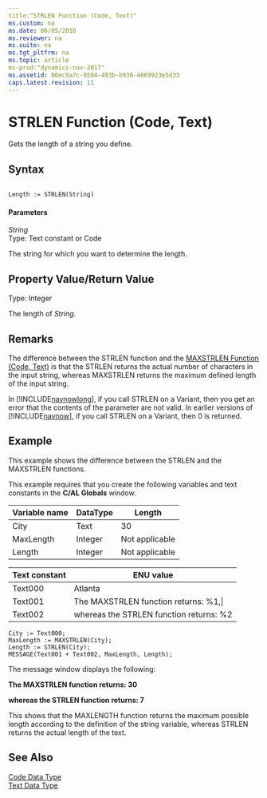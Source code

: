 ```yaml
---
title:"STRLEN Function (Code, Text)"
ms.custom: na
ms.date: 06/05/2016
ms.reviewer: na
ms.suite: na
ms.tgt_pltfrm: na
ms.topic: article
ms-prod:"dynamics-nav-2017"
ms.assetid: 00ec9a7c-9584-493b-b936-4669923e5d33
caps.latest.revision: 11
---
```

# STRLEN Function (Code, Text)
Gets the length of a string you define.  
  
## Syntax  
  
```  
  
Length := STRLEN(String)  
```  
  
#### Parameters  
 *String*  
 Type: Text constant or Code  
  
 The string for which you want to determine the length.  
  
## Property Value\/Return Value  
 Type: Integer  
  
 The length of *String*.  
  
## Remarks  
 The difference between the STRLEN function and the [MAXSTRLEN Function \(Code, Text\)](MAXSTRLEN-Function--Code--Text-.md) is that the STRLEN returns the actual number of characters in the input string, whereas MAXSTRLEN returns the maximum defined length of the input string.  
  
 In [!INCLUDE[navnowlong](includes/navnowlong_md.md)], if you call STRLEN on a Variant, then you get an error that the contents of the parameter are not valid. In earlier versions of [!INCLUDE[navnow](includes/navnow_md.md)], if you call STRLEN on a Variant, then 0 is returned.  
  
## Example  
 This example shows the difference between the STRLEN and the MAXSTRLEN functions.  
  
 This example requires that you create the following variables and text constants in the **C\/AL Globals** window.  
  
|Variable name|DataType|Length|  
|-------------------|--------------|------------|  
|City|Text|30|  
|MaxLength|Integer|Not applicable|  
|Length|Integer|Not applicable|  
  
|Text constant|ENU value|  
|-------------------|---------------|  
|Text000|Atlanta|  
|Text001|The MAXSTRLEN function returns: %1,\\|  
|Text002|whereas the STRLEN function returns: %2|  
  
```  
City := Text000;  
MaxLength := MAXSTRLEN(City);  
Length := STRLEN(City);  
MESSAGE(Text001 + Text002, MaxLength, Length);  
```  
  
 The message window displays the following:  
  
 **The MAXSTRLEN function returns: 30**  
  
 **whereas the STRLEN function returns: 7**  
  
 This shows that the MAXLENGTH function returns the maximum possible length according to the definition of the string variable, whereas STRLEN returns the actual length of the text.  
  
## See Also  
 [Code Data Type](Code-Data-Type.md)   
 [Text Data Type](Text-Data-Type.md)